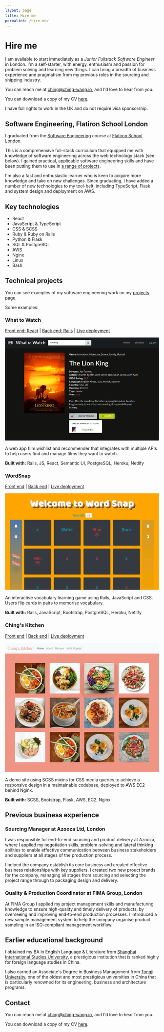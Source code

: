 ```yaml
---
layout: page
title: Hire me
permalink: /hire-me/
---
```


# Hire me

I am available to start immediately as a _Junior Fullstack Software Engineer_ in London.
I'm a self-starter, with energy, enthusiasm and passion for problem solving and
learning new things. I can bring a breadth of business experience and pragmatism
from my previous roles in the sourcing and shipping industry.

You can reach me at [ching@ching-wang.io](mailto:ching@ching-wang.io), and I'd
love to hear from you.

You can download a copy of my CV [here](/assets/ching-wang-cv.pdf).

I have full rights to work in the UK and do not require visa sponsorship.

## Software Engineering, Flatiron School London

I graduated from the
[Software Engineering](https://flatironschool.com/career-courses/coding-bootcamp/london)
course at [Flatiron School London](https://flatironschool.com/campuses/london).

This is a comprehensive full-stack curriculum that equipped me with knowledge of
software engineering across the web technology stack (see below). I gained
practical, applicable software engineering skills and have been putting them to
use in [a range of projects](/projects).

I'm also a fast and enthusiastic learner who is keen to acquire more knowledge
and take on new challenges. Since graduating, I have added a number of new
technologies to my tool-belt, including TypeScript, Flask and system design and
deployment on AWS.

## Key technologies

- React
- JavaScript & TypeScript
- CSS & SCSS
- Ruby & Ruby on Rails
- Python & Flask
- SQL & PostgreSQL
- AWS
- Nginx
- Linux
- Bash

## Technical projects

You can see examples of my software engineering work on my [projects
page](/projects).

Some examples:

### What to Watch

[Front end: React](https://github.com/ching-wang/client-what-to-watch) \| [Back end: Rails](https://github.com/ching-wang/server-what-to-watch) \| [Live deployment](https://wattowatch.netlify.app/)

![What to Watch](/assets/img/what-to-watch.png)

A web app film wishlist and recommender that integrates with multiple APIs to
help users find and manage films they want to watch.

**Built with:** Rails, JS, React, Semantic UI, PostgreSQL, Heroku, Netlify

### WordSnap

[Front end](https://github.com/ching-wang/word-snap-front-end) \| [Back end](https://github.com/siapankina/word_snap_backend) \| [Live deployment](https://wordsnap.netlify.app/)

![WordSnap](/assets/img/word-snap.png)

An interactive vocabulary learning game using Rails, JavaScript and CSS. Users
flip cards in pairs to memorise vocabulary.

**Built with:** Rails, JavaScript, Bootstrap, PostgreSQL, Heroku, Netlify

### Ching's Kitchen

[Front end](https://github.com/ching-wang/chings-kitchen) \| [Back end](https://github.com/ching-wang/chings-kitchen) \| [Live deployment](http://chings-kitchen.ching-wang.io/)

![Ching's Kitchen](/assets/img/chings-kitchen.png)

A demo site using SCSS mixins for CSS media queries to achieve a responsive
design in a maintainable codebase, deployed to AWS EC2 behind Nginx.

**Built with:** SCSS, Bootstrap, Flask, AWS, EC2, Nginx

## Previous business experience

### Sourcing Manager at Azooza Ltd, London

I was responsible for end-to-end sourcing and product delivery at Azooza, where
I applied my negotiation skills, problem-solving and lateral thinking abilities
to enable effective communication between business stakeholders and suppliers at
all stages of the production process.

I helped the company establish its core business and created effective business
relationships with key suppliers. I created two new prouct brands for the
company, managing all stages from sourcing and selecting the project range
through to packaging design and delivery.

### Quality & Production Coordinator at FIMA Group, London

At FIMA Group I applied my project management skills and manufacturing knowledge
to ensure high-quality and timely delivery of products, by overseeing and
improving end-to-end production processes. I introduced a new sample management
system to help the company organise product sampling in an ISO-compliant
management workflow.

## Earlier educational background

I obtained my BA in English Language & Literature from [Shanghai International
Studies
University](https://en.wikipedia.org/wiki/Shanghai_International_Studies_University),
a prestigious institution that is ranked highly for foreign language studies in
China.

I also earned an Associate's Degree in Business Management from [Tongji
University](https://en.wikipedia.org/wiki/Tongji_University), one of the oldest
and most prestigious universities in China that is particularly renowned for its
engineering, business and architecture programs.

## Contact

You can reach me at [ching@ching-wang.io](mailto:ching@ching-wang.io), and I'd
love to hear from you.

You can download a copy of my CV [here](/assets/ching-wang-cv.pdf).
